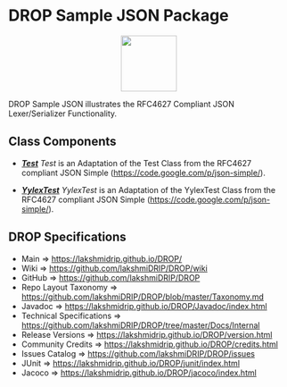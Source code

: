 # DROP Sample JSON Package

<p align="center"><img src="https://github.com/lakshmiDRIP/DROP/blob/master/DRIP_Logo.gif?raw=true" width="100"></p>

DROP Sample JSON illustrates the RFC4627 Compliant JSON Lexer/Serializer Functionality.


## Class Components

 * [***Test***](https://github.com/lakshmiDRIP/DROP/tree/master/src/main/java/org/drip/sample/json/Test.java)
 <i>Test</i> is an Adaptation of the Test Class from the RFC4627 compliant JSON Simple
 (https://code.google.com/p/json-simple/).

 * [***YylexTest***](https://github.com/lakshmiDRIP/DROP/tree/master/src/main/java/org/drip/sample/json/YylexTest.java)
 <i>YylexTest</i> is an Adaptation of the YylexTest Class from the RFC4627 compliant JSON Simple
 (https://code.google.com/p/json-simple/).


## DROP Specifications

 * Main                     => https://lakshmidrip.github.io/DROP/
 * Wiki                     => https://github.com/lakshmiDRIP/DROP/wiki
 * GitHub                   => https://github.com/lakshmiDRIP/DROP
 * Repo Layout Taxonomy     => https://github.com/lakshmiDRIP/DROP/blob/master/Taxonomy.md
 * Javadoc                  => https://lakshmidrip.github.io/DROP/Javadoc/index.html
 * Technical Specifications => https://github.com/lakshmiDRIP/DROP/tree/master/Docs/Internal
 * Release Versions         => https://lakshmidrip.github.io/DROP/version.html
 * Community Credits        => https://lakshmidrip.github.io/DROP/credits.html
 * Issues Catalog           => https://github.com/lakshmiDRIP/DROP/issues
 * JUnit                    => https://lakshmidrip.github.io/DROP/junit/index.html
 * Jacoco                   => https://lakshmidrip.github.io/DROP/jacoco/index.html
